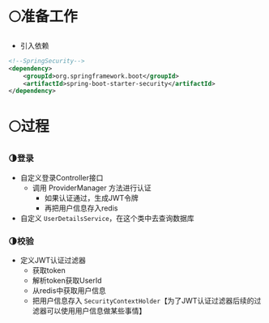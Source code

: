 # 🌕准备工作
- 引入依赖
```xml
<!--SpringSecurity-->  
<dependency>  
    <groupId>org.springframework.boot</groupId>  
    <artifactId>spring-boot-starter-security</artifactId>  
</dependency>
```


# 🌕过程
### 🌗登录
- 自定义登录Controller接口
	- 调用 ProviderManager 方法进行认证
		- 如果认证通过，生成JWT令牌
		- 再把用户信息存入redis
- 自定义 `UserDetailsService`，在这个类中去查询数据库
### 🌗校验
- 定义JWT认证过滤器
	- 获取token
	- 解析token获取UserId
	- 从redis中获取用户信息
	- 把用户信息存入 `SecurityContextHolder`【为了JWT认证过滤器后续的过滤器可以使用用户信息做某些事情】





























